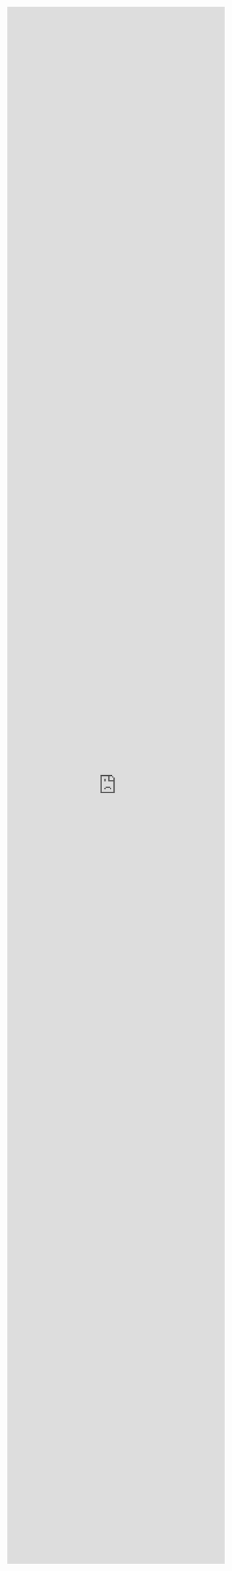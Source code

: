 
<iframe xml 
style="position:relative; top:100; left:0; bottom:0; right:0; width:100%; height:90vh; border:none; margin:0; padding:0; overflow:hidden; z-index:999999;"  src="https://nbviewer.org/github/DataWranglerPro/quartz/blob/f8f18ee8d127fd3164281f54b4344ec52fad0996/content/Assets/notebooks/Group_By_and_Plot.ipynb"></iframe>










